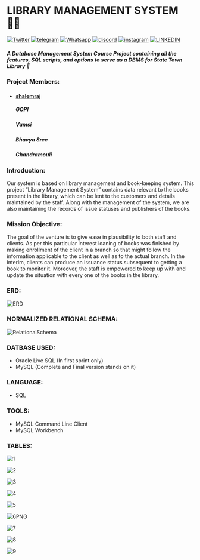 
# LIBRARY MANAGEMENT SYSTEM 🐱‍👤

[![Twitter](https://img.shields.io/twitter/url/https/github.com/nauvalazhar/bootstrap-5-login-page/.svg?style=social)](https://twitter.com/ShalemVajrapu) 
[![telegram](	https://img.shields.io/badge/Telegram-2CA5E0?style=for-the-badge&logo=telegram&logoColor=white)](https://t.me/Rajshalem)
[![Whatsapp](	https://img.shields.io/badge/WhatsApp-25D366?style=for-the-badge&logo=whatsapp&logoColor=white)](https://wa.me/qr/SLUF3BXNIKPYB1)
[![discord](https://img.shields.io/badge/Discord-5865F2?style=for-the-badge&logo=discord&logoColor=white)](https://discord.com/invite/xBwxBjud)
[![instagram](https://img.shields.io/badge/Instagram-E4405F?style=for-the-badge&logo=instagram&logoColor=white)](https://www.instagram.com/shalems_private?utm_source=ig_web_button_share_sheet&igsh=ZDNlZDc0MzIxNw==)
[![LINKEDIN](	https://img.shields.io/badge/LinkedIn-0077B5?style=for-the-badge&logo=linkedin&logoColor=white)](https://www.linkedin.com/in/rajshalem/)

##### A Database Management System Course Project containing all the features, SQL scripts, and options to serve as a DBMS for State Town Library 🚀
 

### Project Members:
#### <ul><li><a href="https://github.com/Rajshalem">shalemraj</a></li></ul>
##### <ul> GOPI </ul>
##### <ul> Vamsi </ul>
##### <ul> Bhavya Sree </ul>
##### <ul> Chandramouli </ul>

### Introduction:
Our system is based on library management and book-keeping system. This project “Library Management System” contains data relevant to the books present in the library, which can be lent to the customers and details maintained by the staff. Along with the management of the system, we are also maintaining the records of issue statuses and publishers of the books.

### Mission Objective:
The goal of the venture is to give ease in plausibility to both staff and clients. As per this particular interest loaning of books was finished by making enrollment of the client in a branch so that might follow the information applicable to the client as well as to the actual branch. In the interim, clients can produce an issuance status subsequent to getting a book to monitor it. Moreover, the staff is empowered to keep up with and update the situation with every one of the books in the library.

### ERD:
![ERD](https://user-images.githubusercontent.com/64021315/129179575-aa126d48-8a96-4e52-a7ef-467d4c480f8a.jpg)

### NORMALIZED RELATIONAL SCHEMA:
![RelationalSchema](https://user-images.githubusercontent.com/64021315/129180867-7cb4d288-59dc-459a-b6b8-f79cae4af5a8.png)

### DATBASE USED:
<ul><li>Oracle Live SQL (In first sprint only)</li> <li>MySQL (Complete and Final version stands on it)</li></ul>

### LANGUAGE:
<ul><li>SQL</li></ul>

### TOOLS:
<ul><li>MySQL Command Line Client</li> <li>MySQL Workbench</li></ul>

### TABLES:

![1](https://user-images.githubusercontent.com/64021315/129182667-8f188b0d-1927-4966-9294-6aca3f0bab6b.PNG)

![2](https://user-images.githubusercontent.com/64021315/129182712-1d42faf6-3a8b-4cad-a768-251c242ef37c.PNG)

![3](https://user-images.githubusercontent.com/64021315/129182727-3ea0ac63-6a9c-47ae-8adb-1a81bfbfd6ba.PNG)

![4](https://user-images.githubusercontent.com/64021315/129182735-9f273961-fa47-4f00-843c-2c88f170f04d.PNG)

![5](https://user-images.githubusercontent.com/64021315/129182756-354ed11f-bea8-4d92-bbe9-32ded1825501.PNG)

![6PNG](https://user-images.githubusercontent.com/64021315/129182816-08952055-5523-477c-a023-81994b562724.PNG)

![7](https://user-images.githubusercontent.com/64021315/129182839-67045e56-e375-467a-9c84-bbac0a7d1cfb.PNG)

![8](https://user-images.githubusercontent.com/64021315/129182850-6f17fffc-d7e1-4efd-a6ad-d65e64eee45e.PNG)

![9](https://user-images.githubusercontent.com/64021315/129182872-72b74c26-61cf-4afd-b0ef-8af8057d2f03.PNG)


